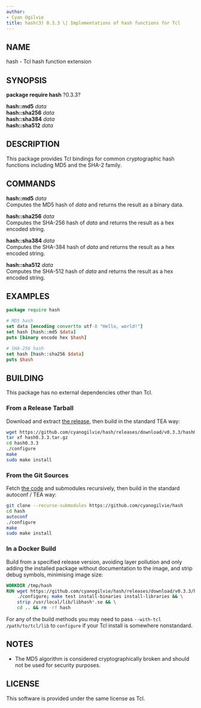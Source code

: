 ```yaml
---
author:
- Cyan Ogilvie
title: hash(3) 0.3.3 \| Implementations of hash functions for Tcl
---
```


## NAME

hash - Tcl hash function extension

## SYNOPSIS

**package require hash** ?0.3.3?

**hash::md5** *data*  
**hash::sha256** *data*  
**hash::sha384** *data*  
**hash::sha512** *data*

## DESCRIPTION

This package provides Tcl bindings for common cryptographic hash
functions including MD5 and the SHA-2 family.

## COMMANDS

**hash::md5** *data*  
Computes the MD5 hash of *data* and returns the result as a binary data.

**hash::sha256** *data*  
Computes the SHA-256 hash of *data* and returns the result as a hex
encoded string.

**hash::sha384** *data*  
Computes the SHA-384 hash of *data* and returns the result as a hex
encoded string.

**hash::sha512** *data*  
Computes the SHA-512 hash of *data* and returns the result as a hex
encoded string.

## EXAMPLES

``` tcl
package require hash

# MD5 hash
set data [encoding convertto utf-8 "Hello, world!"]
set hash [hash::md5 $data]
puts [binary encode hex $hash]

# SHA-256 hash
set hash [hash::sha256 $data]
puts $hash
```

## BUILDING

This package has no external dependencies other than Tcl.

### From a Release Tarball

Download and extract [the
release](https://github.com/cyanogilvie/hash/releases/download/v0.3.3/hash0.3.3.tar.gz),
then build in the standard TEA way:

``` sh
wget https://github.com/cyanogilvie/hash/releases/download/v0.3.3/hash0.3.3.tar.gz
tar xf hash0.3.3.tar.gz
cd hash0.3.3
./configure
make
sudo make install
```

### From the Git Sources

Fetch [the code](https://github.com/cyanogilvie/hash) and submodules
recursively, then build in the standard autoconf / TEA way:

``` sh
git clone --recurse-submodules https://github.com/cyanogilvie/hash
cd hash
autoconf
./configure
make
sudo make install
```

### In a Docker Build

Build from a specified release version, avoiding layer pollution and
only adding the installed package without documentation to the image,
and strip debug symbols, minimising image size:

``` dockerfile
WORKDIR /tmp/hash
RUN wget https://github.com/cyanogilvie/hash/releases/download/v0.3.3/hash0.3.3.tar.gz -O - | tar xz --strip-components=1 && \
    ./configure; make test install-binaries install-libraries && \
    strip /usr/local/lib/libhash*.so && \
    cd .. && rm -rf hash
```

For any of the build methods you may need to pass
`--with-tcl /path/to/tcl/lib` to `configure` if your Tcl install is
somewhere nonstandard.

## NOTES

- The MD5 algorithm is considered cryptographically broken and should
  not be used for security purposes.

## LICENSE

This software is provided under the same license as Tcl.
